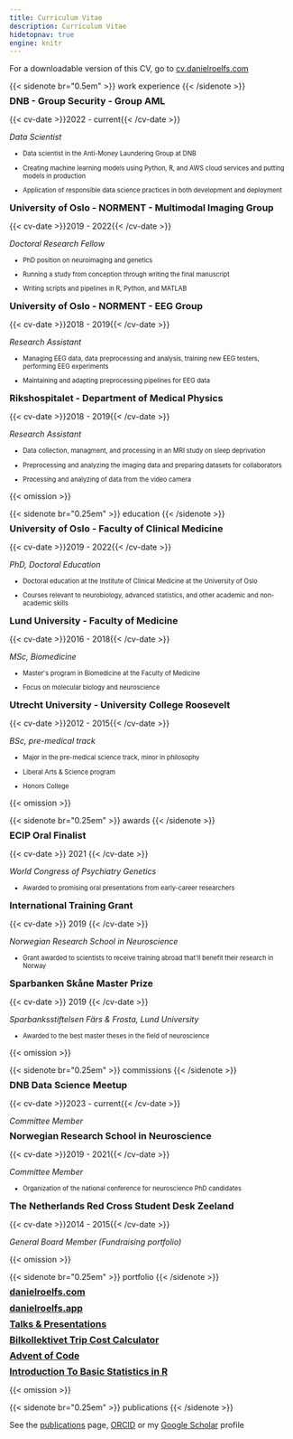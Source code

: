 ```yaml
---
title: Curriculum Vitae
description: Curriculum Vitae
hidetopnav: true
engine: knitr
---
```


<style type="text/css">
#doc {
    font-size: 90%
}

li {
    font-size: 80%;
    padding: 0;
}

p {
    margin-bottom: 0.1em;
}

h3 {
    margin-top: 0.5em;
    margin-bottom: 0em;
}

.cv-date {
    font-family: 'Cooper Hewitt', sans-serif;
    font-weight: 711;
    font-size: 80%;
    position: absolute; 
    right: 3em;
    margin-top: -1.15em;
}
</style>

For a downloadable version of this CV, go to [cv.danielroelfs.com](https://cv.danielroelfs.com)

{{< sidenote br="0.5em" >}}
work experience
{{< /sidenote >}}

### DNB - Group Security - Group AML

{{< cv-date >}}2022 - current{{< /cv-date >}}

*Data Scientist*

-   Data scientist in the Anti-Money Laundering Group at DNB

-   Creating machine learning models using Python, R, and AWS cloud services and putting models in production

-   Application of responsible data science practices in both development and deployment

### University of Oslo - NORMENT - Multimodal Imaging Group

{{< cv-date >}}2019 - 2022{{< /cv-date >}}

*Doctoral Research Fellow*

-   PhD position on neuroimaging and genetics

-   Running a study from conception through writing the final manuscript

-   Writing scripts and pipelines in R, Python, and MATLAB

### University of Oslo - NORMENT - EEG Group

{{< cv-date >}}2018 - 2019{{< /cv-date >}}

*Research Assistant*

-   Managing EEG data, data preprocessing and analysis, training new EEG testers, performing EEG experiments

-   Maintaining and adapting preprocessing pipelines for EEG data

### Rikshospitalet - Department of Medical Physics

{{< cv-date >}}2018 - 2019{{< /cv-date >}}

*Research Assistant*

-   Data collection, managment, and processing in an MRI study on sleep deprivation

-   Preprocessing and analyzing the imaging data and preparing datasets for collaborators

-   Processing and analyzing of data from the video camera

{{< omission >}}

{{< sidenote br="0.25em" >}}
education
{{< /sidenote >}}

### University of Oslo - Faculty of Clinical Medicine

{{< cv-date >}}2019 - 2022{{< /cv-date >}}

*PhD, Doctoral Education*

-   Doctoral education at the Institute of Clinical Medicine at the University of Oslo

-   Courses relevant to neurobiology, advanced statistics, and other academic and non-academic skills

### Lund University - Faculty of Medicine

{{< cv-date >}}2016 - 2018{{< /cv-date >}}

*MSc, Biomedicine*

-   Master's program in Biomedicine at the Faculty of Medicine

-   Focus on molecular biology and neuroscience

### Utrecht University - University College Roosevelt

{{< cv-date >}}2012 - 2015{{< /cv-date >}}

*BSc, pre-medical track*

-   Major in the pre-medical science track, minor in philosophy

-   Liberal Arts & Science program

-   Honors College

{{< omission >}}

{{< sidenote br="0.25em" >}}
awards
{{< /sidenote >}}

### ECIP Oral Finalist

{{< cv-date >}} 2021 {{< /cv-date >}}

*World Congress of Psychiatry Genetics*

-   Awarded to promising oral presentations from early-career researchers

### International Training Grant

{{< cv-date >}} 2019 {{< /cv-date >}}

*Norwegian Research School in Neuroscience*

-   Grant awarded to scientists to receive training abroad that'll benefit their research in Norway

### Sparbanken Skåne Master Prize

{{< cv-date >}} 2019 {{< /cv-date >}}

*Sparbanksstiftelsen Färs & Frosta, Lund University*

-   Awarded to the best master theses in the field of neuroscience

{{< omission >}}

{{< sidenote br="0.25em" >}}
commissions
{{< /sidenote >}}

### DNB Data Science Meetup

{{< cv-date >}}2023 - current{{< /cv-date >}}

*Committee Member*

### Norwegian Research School in Neuroscience

{{< cv-date >}}2019 - 2021{{< /cv-date >}}

*Committee Member*

-   Organization of the national conference for neuroscience PhD candidates

### The Netherlands Red Cross Student Desk Zeeland

{{< cv-date >}}2014 - 2015{{< /cv-date >}}

*General Board Member (Fundraising portfolio)*

{{< omission >}}

{{< sidenote br="0.25em" >}}
portfolio
{{< /sidenote >}}

### [danielroelfs.com](https://danielroelfs.com)

### [danielroelfs.app](https://danielroelfs.app)

### [Talks & Presentations](https://danielroelfs.github.io/slides)

### [Bilkollektivet Trip Cost Calculator]((https://bilkollektivet.danielroelfs.app))

### [Advent of Code](https://danielroelfs.github.io/advent-of-code/)

### [Introduction To Basic Statistics in R](https://norment.github.io/IntroToBasicStatisticsInR/)

{{< omission >}}

{{< sidenote br="0.25em" >}}
publications
{{< /sidenote >}}

See the [publications](/publications) page, [ORCID](https://orcid.org/0000-0002-1083-002X) or my [Google Scholar](https://scholar.google.com/citations?hl=en&user=QmVQcsAAAAAJ&view_op=list_works&sortby=pubdate) profile
